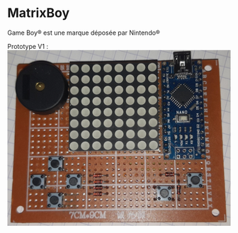 # MatrixBoy



Game Boy® est une marque déposée par Nintendo®

Prototype V1 :
![Photographie du premier prototype](https://github.com/Marcussacapuces91/MatrixBoy/blob/master/20200416_153744.jpg "Prototype V1")
